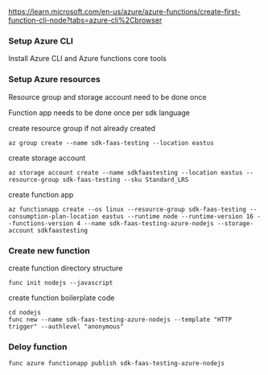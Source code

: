 https://learn.microsoft.com/en-us/azure/azure-functions/create-first-function-cli-node?tabs=azure-cli%2Cbrowser

### Setup Azure CLI

Install Azure CLI and Azure functions core tools

### Setup Azure resources

Resource group and storage account need to be done once

Function app needs to be done once per sdk language

create resource group if not already created
```
az group create --name sdk-faas-testing --location eastus
```

create storage account
```
az storage account create --name sdkfaastesting --location eastus --resource-group sdk-faas-testing --sku Standard_LRS
```

create function app
```
az functionapp create --os linux --resource-group sdk-faas-testing --consumption-plan-location eastus --runtime node --runtime-version 16 --functions-version 4 --name sdk-faas-testing-azure-nodejs --storage-account sdkfaastesting
```

### Create new function

create function directory structure

```
func init nodejs --javascript
```

create function boilerplate code

```
cd nodejs
func new --name sdk-faas-testing-azure-nodejs --template "HTTP trigger" --authlevel "anonymous"
```

### Deloy function

```
func azure functionapp publish sdk-faas-testing-azure-nodejs
```
